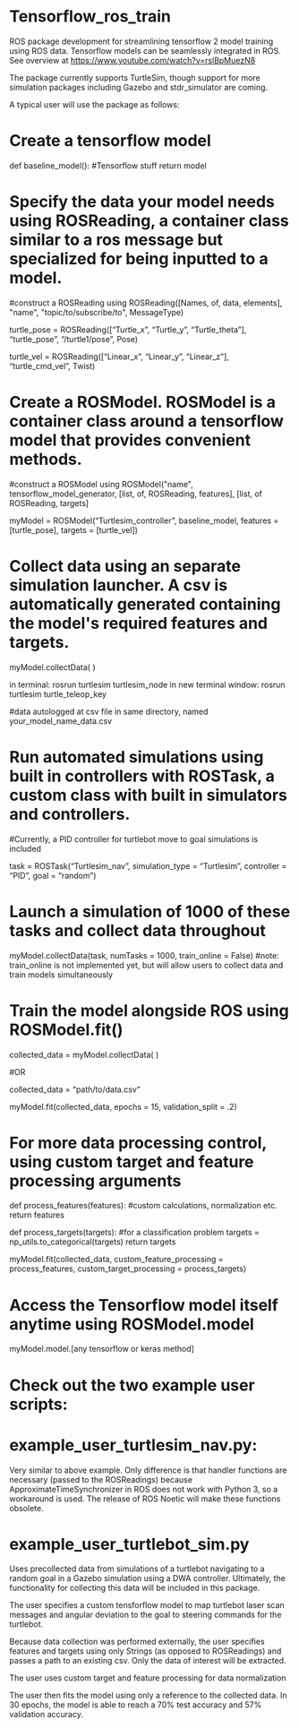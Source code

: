 # Tensorflow_ros_train
ROS package development for streamlining tensorflow 2 model training using ROS data. Tensorflow models can be seamlessly integrated in ROS.
See overview at https://www.youtube.com/watch?v=rslBpMuezN8

The package currently supports TurtleSim, though support for more simulation packages including Gazebo and stdr_simulator are coming.

A typical user will use the package as follows:

# Create a tensorflow model

def baseline_model():
  #Tensorflow stuff
  return model
  
# Specify the data your model needs using ROSReading, a container class similar to a ros message but specialized for being inputted to a model.

#construct a ROSReading using ROSReading([Names, of, data, elements], "name", "topic/to/subscribe/to", MessageType)

turtle_pose = ROSReading([“Turtle_x”, “Turtle_y”, “Turtle_theta”], “turtle_pose”, “/turtle1/pose”, Pose)

turtle_vel = ROSReading([“Linear_x”, “Linear_y”, “Linear_z”], “turtle_cmd_vel”, Twist)

# Create a ROSModel. ROSModel is a container class around a tensorflow model that provides convenient methods.

#construct a ROSModel using ROSModel("name", tensorflow_model_generator, [list, of, ROSReading, features], [list, of ROSReading, targets]

myModel = ROSModel(“Turtlesim_controller”, baseline_model, features = [turtle_pose], targets = [turtle_vel])

# Collect data using an separate simulation launcher. A csv is automatically generated containing the model's required features and targets.
myModel.collectData( )

in terminal: rosrun turtlesim turtlesim_node
in new terminal window: rosrun turtlesim turtle_teleop_key

#data autologged at csv file in same directory, named your_model_name_data.csv

# Run automated simulations using built in controllers with ROSTask, a custom class with built in simulators and controllers.
#Currently, a PID controller for turtlebot move to goal simulations is included

task = ROSTask(“Turtlesim_nav”, simulation_type = “Turtlesim”, controller = “PID”, goal = “random”)

# Launch a simulation of 1000 of these tasks and collect data throughout

myModel.collectData(task, numTasks = 1000, train_online = False)
#note: train_online is not implemented yet, but will allow users to collect data and train models simultaneously 

# Train the model alongside ROS using ROSModel.fit()
collected_data = myModel.collectData( ) 

#OR

collected_data = “path/to/data.csv”

myModel.fit(collected_data, epochs = 15, validation_split = .2) 

# For more data processing control, using custom target and feature processing arguments

def process_features(features):
    #custom calculations, normalization etc.
    return features

def process_targets(targets):
    #for a classification problem
    targets = np_utils.to_categorical(targets)
    return targets
    
myModel.fit(collected_data, custom_feature_processing = process_features,
custom_target_processing = process_targets)

# Access the Tensorflow model itself anytime using ROSModel.model
myModel.model.[any tensorflow or keras method]

# Check out the two example user scripts:

# example_user_turtlesim_nav.py:
Very similar to above example. Only difference is that handler functions are necessary (passed to the ROSReadings) because ApproximateTimeSynchronizer in ROS does not work with Python 3, so a workaround is used. The release of ROS Noetic will make these functions obsolete.

# example_user_turtlebot_sim.py
Uses precollected data from simulations of a turtlebot navigating to a random goal in a Gazebo simulation using a DWA controller. Ultimately, the functionality for collecting this data will be included in this package.

The user specifies a custom tensforflow model to map turtlebot laser scan messages and angular deviation to the goal to steering commands for the turtlebot.

Because data collection was performed externally, the user specifies features and targets using only Strings (as opposed to ROSReadings) and passes a path to an existing csv. Only the data of interest will be extracted.

The user uses custom target and feature processing for data normalization

The user then fits the model using only a reference to the collected data. In 30 epochs, the model is able to reach a 70% test accuracy and 57% validation accuracy.







